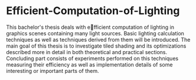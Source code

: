 Efficient-Computation-of-Lighting
=================================

This bachelor's thesis deals with efficient computation of lighting in graphics scenes containing many light sources. Basic lighting calculation techniques as well as techniques derived from them will be introduced. The main goal of this thesis is to investigate tiled shading and its optimizations described more in detail in both theoretical and practical sections. Concluding part consists of experiments performed on this techniques measuring their efficiency as well as implementation details of some interesting or important parts of them.
